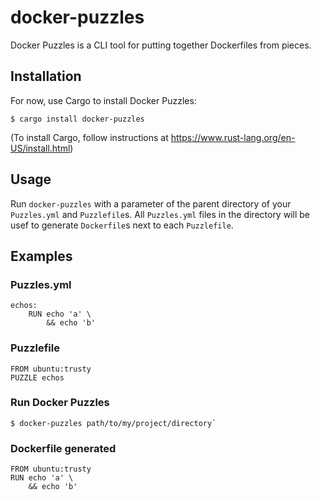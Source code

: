 # docker-puzzles
Docker Puzzles is a CLI tool for putting together Dockerfiles from pieces.

## Installation
For now, use Cargo to install Docker Puzzles:
```
$ cargo install docker-puzzles
```
(To install Cargo, follow instructions at <https://www.rust-lang.org/en-US/install.html>)

## Usage
Run `docker-puzzles` with a parameter of the parent directory of your `Puzzles.yml`
and `Puzzlefile`s. All `Puzzles.yml` files in the directory will be usef to generate
`Dockerfile`s next to each `Puzzlefile`.

## Examples

### Puzzles.yml
```
echos:
    RUN echo 'a' \
        && echo 'b'
```

### Puzzlefile
```
FROM ubuntu:trusty
PUZZLE echos
```

### Run Docker Puzzles
```
$ docker-puzzles path/to/my/project/directory`
```

### Dockerfile generated
```
FROM ubuntu:trusty
RUN echo 'a' \
    && echo 'b'
```
